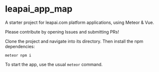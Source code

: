 # leapai_app_map

A starter project for leapai.com platform applications, using Meteor &amp; Vue.

Please contribute by opening Issues and submitting PRs!

Clone the project and navigate into its directory. Then install the npm dependencies:

```
meteor npm i
```

To start the app, use the usual `meteor` command.

